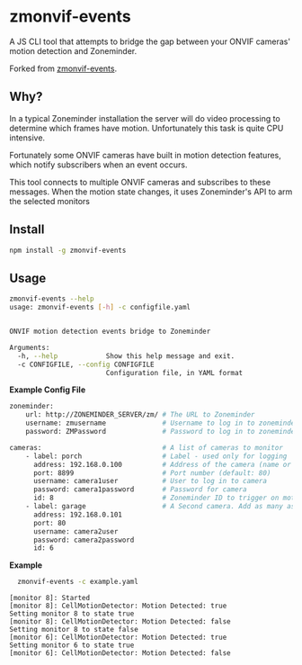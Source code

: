 # zmonvif-events

A JS CLI tool that attempts to bridge the gap between your ONVIF cameras' motion detection and Zoneminder.

Forked from [zmonvif-events](/nickw444/zmonvif-events).


## Why?
In a typical Zoneminder installation the server will do video processing to determine which frames have motion. Unfortunately this task is quite CPU intensive. 

Fortunately some ONVIF cameras have built in motion detection features, which notify subscribers when an event occurs. 

This tool connects to multiple ONVIF cameras and subscribes to these messages. When the motion state changes, it uses Zoneminder's API to arm the selected monitors

## Install

```bash
npm install -g zmonvif-events
```

## Usage

```bash
zmonvif-events --help
usage: zmonvif-events [-h] -c configfile.yaml


ONVIF motion detection events bridge to Zoneminder

Arguments:
  -h, --help            Show this help message and exit.
  -c CONFIGFILE, --config CONFIGFILE
                        Configuration file, in YAML format
```
**Example Config File**
```bash
zoneminder:
    url: http://ZONEMINDER_SERVER/zm/ # The URL to Zoneminder
    username: zmusername              # Username to log in to zoneminder
    password: ZMPassword              # Password to log in to zoneminder

cameras:                              # A list of cameras to monitor
    - label: porch                    # Label - used only for logging
      address: 192.168.0.100          # Address of the camera (name or IP)
      port: 8899                      # Port number (default: 80)
      username: camera1user           # User to log in to camera
      password: camera1password       # Password for camera
      id: 8                           # Zoneminder ID to trigger on motion
    - label: garage                   # A Second camera. Add as many as needed
      address: 192.168.0.101
      port: 80
      username: camera2user
      password: camera2password
      id: 6
```

**Example**

```bash
  zmonvif-events -c example.yaml
```
```
[monitor 8]: Started
[monitor 8]: CellMotionDetector: Motion Detected: true
Setting monitor 8 to state true
[monitor 8]: CellMotionDetector: Motion Detected: false
Setting monitor 8 to state false
[monitor 6]: CellMotionDetector: Motion Detected: true
Setting monitor 6 to state true
[monitor 6]: CellMotionDetector: Motion Detected: false
```
